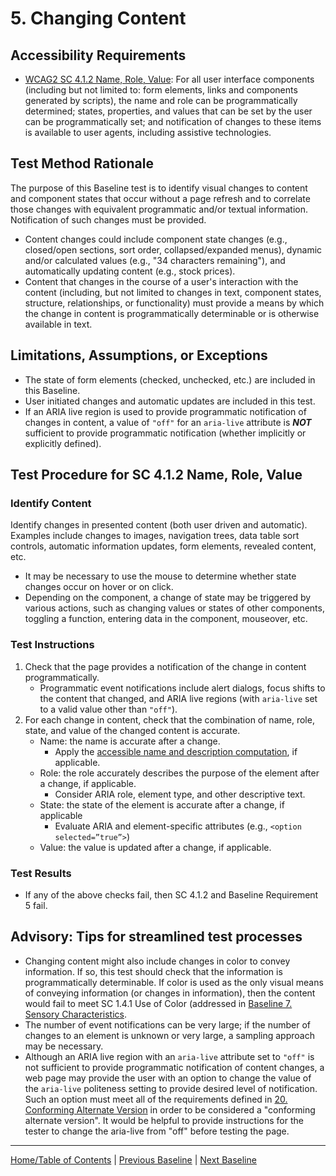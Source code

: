 # 5. Changing Content

Accessibility Requirements
--------------------------
-   [WCAG2 SC 4.1.2 Name, Role, Value](https://www.w3.org/TR/UNDERSTANDING-WCAG20/ensure-compat-rsv.html): For all user interface components (including but not limited to: form elements, links and components generated by scripts), the name and role can be programmatically determined; states, properties, and values that can be set by the user can be programmatically set; and notification of changes to these items is available to user agents, including assistive technologies.

Test Method Rationale
---------------------
The purpose of this Baseline test is to identify visual changes to content and component states that occur without a page refresh and to correlate those changes with equivalent programmatic and/or textual information. Notification of such changes must be provided.
-   Content changes could include component state changes (e.g., closed/open sections, sort order, collapsed/expanded menus), dynamic and/or calculated values (e.g., "34 characters remaining"), and automatically updating content (e.g., stock prices).
-   Content that changes in the course of a user's interaction with the content (including, but not limited to changes in text, component states, structure, relationships, or functionality) must provide a means by which the change in content is programmatically determinable or is otherwise available in text.

Limitations, Assumptions, or Exceptions
---------------------------------------
-   The state of form elements (checked, unchecked, etc.) are included in this Baseline.
-   User initiated changes and automatic updates are included in this test.
- If an ARIA live region is used to provide programmatic notification of changes in content, a value of `"off"` for an `aria-live` attribute is ***NOT*** sufficient to provide programmatic notification (whether implicitly or explicitly defined).

Test Procedure for SC 4.1.2 Name, Role, Value
---------------------------------------------
### Identify Content
Identify changes in presented content (both user driven and automatic). Examples include changes to images, navigation trees, data table sort controls, automatic information updates, form elements, revealed content, etc.
-   It may be necessary to use the mouse to determine whether state changes occur on hover or on click.
-   Depending on the component, a change of state may be triggered by various actions, such as changing values or states of other components, toggling a function, entering data in the component, mouseover, etc.

### Test Instructions

1. Check that the page provides a notification of the change in content programmatically.
   * Programmatic event notifications include alert dialogs, focus shifts to the content that changed, and ARIA live regions (with `aria-live` set to a valid value other than `"off"`).
1. For each change in content, check that the combination of name, role, state, and value of the changed content is accurate.
    * Name: the name is accurate after a change.
        * Apply the [accessible name and description computation](https://www.w3.org/TR/html-aam-1.0/#accessible-name-and-description-computation), if applicable.
    * Role: the role accurately describes the purpose of the element after a change, if applicable.
        * Consider ARIA role, element type, and other descriptive text.
    * State: the state of the element is accurate after a change, if applicable
        * Evaluate ARIA and element-specific attributes (e.g., `<option selected=”true”>`)
    * Value: the value is updated after a change, if applicable.

### Test Results
- If any of the above checks fail, then SC 4.1.2 and Baseline Requirement 5 fail.

Advisory: Tips for streamlined test processes
---------------------------------------------
- Changing content might also include changes in color to convey information. If so, this test should check that the information is programmatically determinable. If color is used as the only visual means of conveying information (or changes in information), then the content would fail to meet SC 1.4.1 Use of Color (addressed in [Baseline 7. Sensory Characteristics](07Sensory.md).
- The number of event notifications can be very large; if the number of changes to an element is unknown or very large, a sampling approach may be necessary.
- Although an ARIA live region with an `aria-live` attribute set to `"off"` is not sufficient to provide programmatic notification of content changes, a web page may provide the user with an option to change the value of the `aria-live` politeness setting to provide desired level of notification. Such an option must meet all of the requirements defined in [20. Conforming Alternate Version](20AlternateVersions.md) in order to be considered a "conforming alternate version". It would be helpful to provide instructions for the tester to change the aria-live from "off" before testing the page.

----------------------------------------
[Home/Table of Contents](index.md) | [Previous Baseline](04RepetitiveContent.md) | [Next Baseline](06Images.md)
